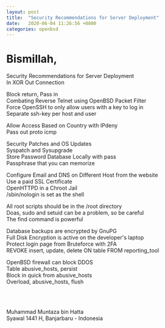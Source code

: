 ```yaml
---
layout: post
title:  "Security Recommendations for Server Deployment"
date:   2020-06-04 11:26:56 +0800
categories: openbsd
---
```


# Bismillah,    
    
Security Recommendations for Server Deployment  
In XOR Out Connection  
  
Block return, Pass in  
Combating Reverse Telnet using OpenBSD Packet Filter  
Force OpenSSH to only allow users with a key to log in  
Separate ssh-key per host and user  
  
Allow Access Based on Country with IPdeny  
Pass out proto icmp  
  
Security Patches and OS Updates  
Syspatch and Sysupgrade  
Store Password Database Locally with pass  
Passphrase that you can memorize  
  
Configure Email and DNS on Different Host from the website  
Use a paid SSL Certificate  
OpenHTTPD in a Chroot Jail  
/sbin/nologin is set as the shell  
  
All root scripts should be in the /root directory  
Doas, sudo and setuid can be a problem, so be careful   
The find command is powerful   

Database backups are encrypted by GnuPG  
Full Disk Encryption is active on the developer's laptop    
Protect login page from Bruteforce with 2FA  
REVOKE insert, update, delete ON table FROM reporting_tool   
  
OpenBSD firewall can block DDOS  
Table abusive_hosts, persist  
Block in quick from abusive_hosts  
Overload, abusive_hosts, flush  
  
<br>       
<br>       
      
Muhammad Muntaza bin Hatta   
Syawal 1441 H, Banjarbaru - Indonesia    
